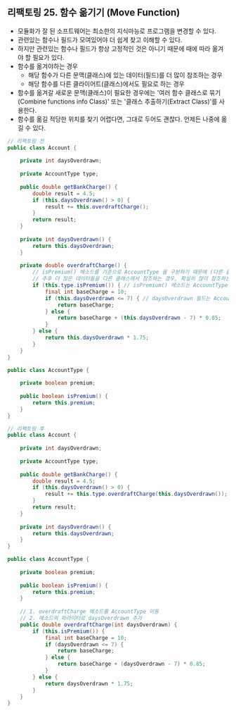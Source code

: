 ## 리팩토링 25. 함수 옮기기 (Move Function)
- 모듈화가 잘 된 소프트웨어는 최소한의 지식마능로 프로그램을 변경할 수 있다.
- 관련있는 함수나 필드가 모여있어야 더 쉽게 찾고 이해할 수 있다.
- 하지만 관련있는 함수나 필드가 항상 고정적인 것은 아니기 때문에 때에 따라 옮겨야 할 필요가 있다.
- 함수를 옮겨야하는 경우
    - 해당 함수가 다른 문맥(클래스)에 있는 데이터(필드)를 더 많이 참조하는 경우
    - 해당 함수를 다른 클라이어트(클래스)에서도 필요로 하는 경우
- 함수를 옮겨갈 새로운 문맥(클래스)이 필요한 경우에는 '여러 함수 클래스로 묶기(Combine functions info Class)' 또는 '클래스 추출하기(Extract Class)'를 사용한다.
- 함수를 옮길 적당한 위치를 찾기 어렵다면, 그대로 두어도 괜찮다. 언제든 나중에 옮길 수 있다.

````java
// 리팩토링 전
public class Account {
    
    private int daysOverdrawn;
    
    private AccountType type;
    
    public double getBankCharge() {
        double result = 4.5;
        if (this.daysOverdrawn() > 0) {
            result += this.overdraftCharge();
        }
        return result;
    }
    
    private int daysOverdrawn() {
        return this.daysOverdrawn;
    }
    
    private double overdraftCharge() {
        // isPremium() 메소드를 기준으로 AccountType 을 구분하기 때문에 (다른 클래스의 데이터를 참조) 해당 메소드를 AccountType 클래스로 이동
        // 추후 더 많은 데이터들을 다른 클래스에서 참조하는 경우, 확실히 많이 참조하는 클래스로 이동하는 것이 더 나은 선택 
        if (this.type.isPremium()) { // isPremium() 메소드는 AccountType 클래스 관리
            final int baseCharge = 10;
            if (this.daysOverdrawn <= 7) { // daysOverdrawn 필드는 Account 클래스 관리
                return baseCharge;
            } else {
                return baseCharge + (this.daysOverdrawn - 7) * 0.85;
            }
        } else {
            return this.daysOverdrawn * 1.75;
        }
    }
}

public class AccountType {
    
    private boolean premium;
    
    public boolean isPremium() {
        return this.premium;
    }
}
````

````java
// 리팩토링 후 
public class Account {
    
    private int daysOverdrawn;
    
    private AccountType type;
    
    public double getBankCharge() {
        double result = 4.5;
        if (this.daysOverdrawn() > 0) {
            result += this.type.overdraftCharge(this.daysOverdrawn()); // 파라미터 추가
        }
        return result;
    }
    
    private int daysOverdrawn() {
        return this.daysOverdrawn;
    }
}

public class AccountType {
    
    private boolean premium;
    
    public boolean isPremium() {
        return this.premium;
    }
    
    // 1. overdraftCharge 메소드를 AccountType 이동
    // 2. 메소드의 파라미터로 daysOverdrawn 추가
    public double overdraftCharge(int daysOverdrawn) {
        if (this.isPremium()) {
            final int baseCharge = 10;
            if (daysOverdrawn <= 7) {
                return baseCharge;
            } else {
                return baseCharge + (daysOverdrawn - 7) * 0.85;
            }
        } else {
            return daysOverdrawn * 1.75;
        }
    }
}
````